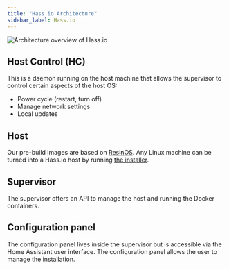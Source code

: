 ```yaml
---
title: "Hass.io Architecture"
sidebar_label: Hass.io
---
```


<img src='/img/en/architecture/hassio.png' alt='Architecture overview of Hass.io'>

## Host Control (HC)

This is a daemon running on the host machine that allows the supervisor to control certain aspects of the host OS:

 - Power cycle (restart, turn off)
 - Manage network settings
 - Local updates

## Host

Our pre-build images are based on [ResinOS]. Any Linux machine can be turned into a Hass.io host by running [the installer][linux].

## Supervisor

The supervisor offers an API to manage the host and running the Docker containers.

## Configuration panel

The configuration panel lives inside the supervisor but is accessible via the Home Assistant user interface. The configuration panel allows the user to manage the installation.

[ResinOS]: https://resinos.io/
[linux]: /hassio/installation/#alternative-install-on-generic-linux-server
